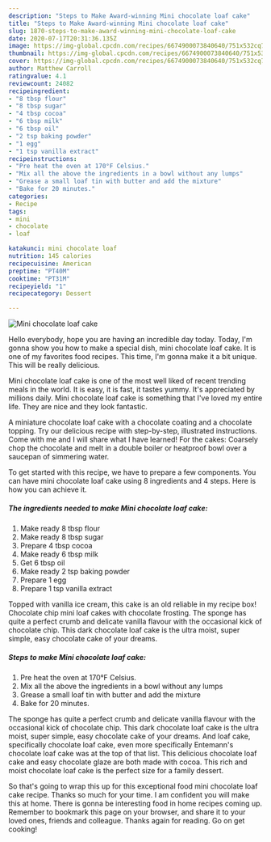 ```yaml
---
description: "Steps to Make Award-winning Mini chocolate loaf cake"
title: "Steps to Make Award-winning Mini chocolate loaf cake"
slug: 1870-steps-to-make-award-winning-mini-chocolate-loaf-cake
date: 2020-07-17T20:31:36.135Z
image: https://img-global.cpcdn.com/recipes/6674900073840640/751x532cq70/mini-chocolate-loaf-cake-recipe-main-photo.jpg
thumbnail: https://img-global.cpcdn.com/recipes/6674900073840640/751x532cq70/mini-chocolate-loaf-cake-recipe-main-photo.jpg
cover: https://img-global.cpcdn.com/recipes/6674900073840640/751x532cq70/mini-chocolate-loaf-cake-recipe-main-photo.jpg
author: Matthew Carroll
ratingvalue: 4.1
reviewcount: 24082
recipeingredient:
- "8 tbsp flour"
- "8 tbsp sugar"
- "4 tbsp cocoa"
- "6 tbsp milk"
- "6 tbsp oil"
- "2 tsp baking powder"
- "1 egg"
- "1 tsp vanilla extract"
recipeinstructions:
- "Pre heat the oven at 170°F Celsius."
- "Mix all the above the ingredients in a bowl without any lumps"
- "Grease a small loaf tin with butter and add the mixture"
- "Bake for 20 minutes."
categories:
- Recipe
tags:
- mini
- chocolate
- loaf

katakunci: mini chocolate loaf 
nutrition: 145 calories
recipecuisine: American
preptime: "PT40M"
cooktime: "PT31M"
recipeyield: "1"
recipecategory: Dessert

---
```



![Mini chocolate loaf cake](https://img-global.cpcdn.com/recipes/6674900073840640/751x532cq70/mini-chocolate-loaf-cake-recipe-main-photo.jpg)

Hello everybody, hope you are having an incredible day today. Today, I'm gonna show you how to make a special dish, mini chocolate loaf cake. It is one of my favorites food recipes. This time, I'm gonna make it a bit unique. This will be really delicious.

Mini chocolate loaf cake is one of the most well liked of recent trending meals in the world. It is easy, it is fast, it tastes yummy. It's appreciated by millions daily. Mini chocolate loaf cake is something that I've loved my entire life. They are nice and they look fantastic.

A miniature chocolate loaf cake with a chocolate coating and a chocolate topping. Try our delicious recipe with step-by-step, illustrated instructions. Come with me and I will share what I have learned! For the cakes: Coarsely chop the chocolate and melt in a double boiler or heatproof bowl over a saucepan of simmering water.


To get started with this recipe, we have to prepare a few components. You can have mini chocolate loaf cake using 8 ingredients and 4 steps. Here is how you can achieve it.

<!--inarticleads1-->

##### The ingredients needed to make Mini chocolate loaf cake:

1. Make ready 8 tbsp flour
1. Make ready 8 tbsp sugar
1. Prepare 4 tbsp cocoa
1. Make ready 6 tbsp milk
1. Get 6 tbsp oil
1. Make ready 2 tsp baking powder
1. Prepare 1 egg
1. Prepare 1 tsp vanilla extract


Topped with vanilla ice cream, this cake is an old reliable in my recipe box! Chocolate chip mini loaf cakes with chocolate frosting. The sponge has quite a perfect crumb and delicate vanilla flavour with the occasional kick of chocolate chip. This dark chocolate loaf cake is the ultra moist, super simple, easy chocolate cake of your dreams. 

<!--inarticleads2-->

##### Steps to make Mini chocolate loaf cake:

1. Pre heat the oven at 170°F Celsius.
1. Mix all the above the ingredients in a bowl without any lumps
1. Grease a small loaf tin with butter and add the mixture
1. Bake for 20 minutes.


The sponge has quite a perfect crumb and delicate vanilla flavour with the occasional kick of chocolate chip. This dark chocolate loaf cake is the ultra moist, super simple, easy chocolate cake of your dreams. And loaf cake, specifically chocolate loaf cake, even more specifically Entemann&#39;s chocolate loaf cake was at the top of that list. This delicious chocolate loaf cake and easy chocolate glaze are both made with cocoa. This rich and moist chocolate loaf cake is the perfect size for a family dessert. 

So that's going to wrap this up for this exceptional food mini chocolate loaf cake recipe. Thanks so much for your time. I am confident you will make this at home. There is gonna be interesting food in home recipes coming up. Remember to bookmark this page on your browser, and share it to your loved ones, friends and colleague. Thanks again for reading. Go on get cooking!
